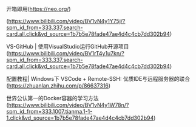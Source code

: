 
开箱即用(https://neo.org/)  

(https://www.bilibili.com/video/BV1vN4y1Y75j/?spm_id_from=333.337.search-card.all.click&vd_source=1b7b5e78fade47ae4d4c4cb7dd302b94)   

VS-GitHub | 使用VisualStudio运行GitHub开源项目  
(https://www.bilibili.com/video/BV1rT4y1u7kn/?spm_id_from=333.337.search-card.all.click&vd_source=1b7b5e78fade47ae4d4c4cb7dd302b94)  

配置教程| Windows下 VSCode + Remote-SSH: 优质IDE与远程服务器的联合  
(https://zhuanlan.zhihu.com/p/86637316)  

世界公认第一的Docker容器的学习方法  
(https://www.bilibili.com/video/BV1vN4y1W78n/?spm_id_from=333.1007.tianma.1-1-1.click&vd_source=1b7b5e78fade47ae4d4c4cb7dd302b94)  

